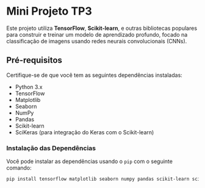 # Mini Projeto TP3

Este projeto utiliza **TensorFlow**, **Scikit-learn**, e outras bibliotecas populares para construir e treinar um modelo de aprendizado profundo, focado na classificação de imagens usando redes neurais convolucionais (CNNs).

## Pré-requisitos

Certifique-se de que você tem as seguintes dependências instaladas:

- Python 3.x
- TensorFlow
- Matplotlib
- Seaborn
- NumPy
- Pandas
- Scikit-learn
- SciKeras (para integração do Keras com o Scikit-learn)

### Instalação das Dependências

Você pode instalar as dependências usando o `pip` com o seguinte comando:

```bash
pip install tensorflow matplotlib seaborn numpy pandas scikit-learn scikeras
